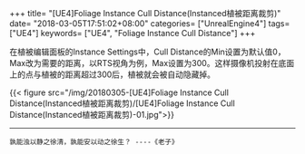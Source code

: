 +++
title= "[UE4]Foliage Instance Cull Distance(Instanced植被距离裁剪)"
date= "2018-03-05T17:51:02+08:00"
categories= ["UnrealEngine4"]
tags= ["UE4"]
keywords= ["UE4", "Foliage Instance Cull Distance"]
+++


在植被编辑面板的Instance Settings中，Cull Distance的Min设置为默认值0，Max改为需要的距离，以RTS视角为例，Max设置为300。这样摄像机投射在底面上的点与植被的距离超过300后，植被就会被自动隐藏掉。

{{< figure src="/img/20180305-[UE4]Foliage Instance Cull Distance(Instanced植被距离裁剪)/[UE4]Foliage Instance Cull Distance(Instanced植被距离裁剪)-01.jpg">}}

***
`孰能浊以静之徐清，孰能安以动之徐生？ ----《老子》`